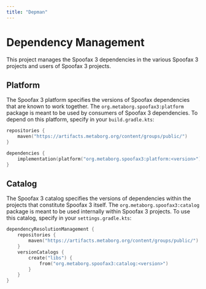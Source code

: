 ```yaml
---
title: "Depman"
---
```

# Dependency Management
This project manages the Spoofax 3 dependencies in the various Spoofax 3 projects and users of Spoofax 3 projects.



## Platform
The Spoofax 3 platform specifies the versions of Spoofax dependencies that are known to work together. The `org.metaborg.spoofax3:platform` package is meant to be used by consumers of Spoofax 3 dependencies. To depend on this platform, specify in your `build.gradle.kts`:

```kotlin
repositories {
    maven("https://artifacts.metaborg.org/content/groups/public/")
}

dependencies {
    implementation(platform("org.metaborg.spoofax3:platform:<version>"))
}
```


## Catalog
The Spoofax 3 catalog specifies the versions of dependencies within the projects that constitute Spoofax 3 itself.
The `org.metaborg.spoofax3:catalog` package is meant to be used internally within Spoofax 3 projects. To use this catalog, specify in your `settings.gradle.kts`:

```kotlin
dependencyResolutionManagement {
    repositories {
        maven("https://artifacts.metaborg.org/content/groups/public/")
    }
    versionCatalogs {
        create("libs") {
            from("org.metaborg.spoofax3:catalog:<version>")
        }
    }
}
```
